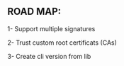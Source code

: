 ROAD MAP:
-------------

1- Support multiple signatures

2- Trust custom root certificats (CAs)

3- Create cli version from lib